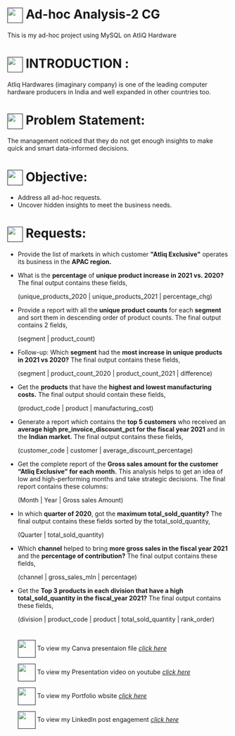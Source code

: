 # <a href="" target="blank"><img align="center" src="https://img.icons8.com/?size=100&id=KlkfbDEjskb5&format=png&color=000000" width="35" /></a> Ad-hoc Analysis-2 CG
This is my ad-hoc project using MySQL on AtliQ Hardware 

# <a href="" target="blank"><img align="center" src="https://img.icons8.com/?size=100&id=FkqjAX6ZGe4B&format=png&color=000000" width="35" /></a> INTRODUCTION :
Atliq Hardwares (imaginary company) is one of the leading computer hardware producers in India and well expanded in other countries too.

# <a href="" target="blank"><img align="center" src="https://img.icons8.com/?size=100&id=9oTCQxbJ7BPy&format=png&color=000000" width="35" /></a> Problem Statement: 
The management noticed that they do not get enough insights to make quick and smart data-informed decisions. 

# <a href="" target="blank"><img align="center" src="https://img.icons8.com/?size=100&id=B9dt5a2xAqNl&format=png&color=000000" width="35" /></a> Objective: 
- Address all ad-hoc requests.
- Uncover hidden insights to meet the business needs.

# <a href="" target="blank"><img align="center" src="https://img.icons8.com/?size=100&id=zeuUPoSqsDd3&format=png&color=000000" width="35" /></a>  Requests:

- Provide the list of markets in which customer **"Atliq Exclusive"** operates its
business in the **APAC region.**
  
- What is the **percentage** of **unique product increase in 2021 vs. 2020?** The final output contains these fields,

  (unique_products_2020 | unique_products_2021 | percentage_chg)

- Provide a report with all the **unique product counts** for each **segment** and sort them in descending order of product counts. The final output contains 2 fields,

  (segment | product_count)

- Follow-up: Which **segment** had the **most increase in unique products in 2021 vs 2020?** The final output contains these fields,

  (segment | product_count_2020 | product_count_2021 | difference)

- Get the **products** that have the **highest and lowest manufacturing costs.** The final output should contain these fields,

  (product_code | product | manufacturing_cost)

- Generate a report which contains the **top 5 customers** who received an **average high pre_invoice_discount_pct for the fiscal year 2021** and in the **Indian market.** The final output contains these fields,

  (customer_code | customer | average_discount_percentage)

- Get the complete report of the **Gross sales amount for the customer “Atliq Exclusive” for each month.** This analysis helps to get an idea of low and high-performing months and take strategic decisions. The final report contains these columns:

  (Month | Year | Gross sales Amount)

-  In which **quarter of 2020**, got the **maximum total_sold_quantity?** The final output contains these fields sorted by the total_sold_quantity,

    (Quarter | total_sold_quantity)

- Which **channel** helped to bring **more gross sales in the fiscal year 2021** and the **percentage of contribution?** The final output contains these fields,

  (channel | gross_sales_mln | percentage)


- Get the **Top 3 products in each division that have a high total_sold_quantity in the fiscal_year 2021?** The final output contains these fields,

  (division | product_code | product | total_sold_quantity | rank_order)

  #

  <a href="" target="blank"><img align="center" src="https://img.icons8.com/?size=100&id=iWw83PVcBpLw&format=png&color=000000" width="40" /></a> To view my Canva presentaion file _[click here](https://shorturl.at/Pkxjp)_

  <a href="" target="blank"><img align="center" src="https://img.icons8.com/?size=100&id=qLVB1tIe9Ts9&format=png&color=000000" width="40" /></a> To view my Presentation video on youtube _[click here](https://youtu.be/kxVaNVQaPI4)_

  <a href="" target="blank"><img align="center" src="https://img.icons8.com/?size=100&id=B2kE1iYkRIiw&format=png&color=000000" width="40" /></a> To view my Portfolio wbsite _[click here](https://codebasics.io/portfolio/SREE-VIGNESH-S)_

  <a href="" target="blank"><img align="center" src="https://img.icons8.com/?size=100&id=MR3dZdlA53te&format=png&color=000000" width="40" /></a> To view my LinkedIn post engagement _[click here](https://www.linkedin.com/posts/sree-vignesh-05-_dataanalyst-sql-mysql-activity-7240269076835581953-4DeI?utm_source=share&utm_medium=member_desktop
)_
  
